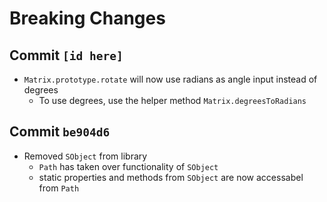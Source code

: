 # Breaking Changes

## Commit `[id here]`

- `Matrix.prototype.rotate` will now use radians as angle input instead of degrees
  - To use degrees, use the helper method `Matrix.degreesToRadians`

## Commit `be904d6`

- Removed `SObject` from library
  - `Path` has taken over functionality of `SObject`
  - static properties and methods from `SObject` are now accessabel from `Path`
